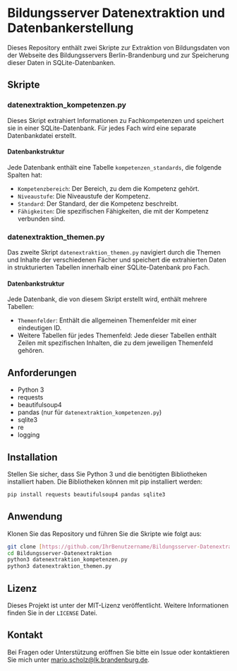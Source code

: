
# Bildungsserver Datenextraktion und Datenbankerstellung

Dieses Repository enthält zwei Skripte zur Extraktion von Bildungsdaten von der Webseite des Bildungsservers Berlin-Brandenburg und zur Speicherung dieser Daten in SQLite-Datenbanken.

## Skripte

### datenextraktion_kompetenzen.py

Dieses Skript extrahiert Informationen zu Fachkompetenzen und speichert sie in einer SQLite-Datenbank. Für jedes Fach wird eine separate Datenbankdatei erstellt.

#### Datenbankstruktur

Jede Datenbank enthält eine Tabelle `kompetenzen_standards`, die folgende Spalten hat:

- `Kompetenzbereich`: Der Bereich, zu dem die Kompetenz gehört.
- `Niveaustufe`: Die Niveaustufe der Kompetenz.
- `Standard`: Der Standard, der die Kompetenz beschreibt.
- `Fähigkeiten`: Die spezifischen Fähigkeiten, die mit der Kompetenz verbunden sind.

### datenextraktion_themen.py

Das zweite Skript `datenextraktion_themen.py` navigiert durch die Themen und Inhalte der verschiedenen Fächer und speichert die extrahierten Daten in strukturierten Tabellen innerhalb einer SQLite-Datenbank pro Fach.

#### Datenbankstruktur

Jede Datenbank, die von diesem Skript erstellt wird, enthält mehrere Tabellen:

- `Themenfelder`: Enthält die allgemeinen Themenfelder mit einer eindeutigen ID.
- Weitere Tabellen für jedes Themenfeld: Jede dieser Tabellen enthält Zeilen mit spezifischen Inhalten, die zu dem jeweiligen Themenfeld gehören.

## Anforderungen

- Python 3
- requests
- beautifulsoup4
- pandas (nur für `datenextraktion_kompetenzen.py`)
- sqlite3
- re
- logging

## Installation

Stellen Sie sicher, dass Sie Python 3 und die benötigten Bibliotheken installiert haben. Die Bibliotheken können mit pip installiert werden:

```bash
pip install requests beautifulsoup4 pandas sqlite3
```

## Anwendung

Klonen Sie das Repository und führen Sie die Skripte wie folgt aus:

```bash
git clone [https://github.com/IhrBenutzername/Bildungsserver-Datenextraktion.git](https://github.com/13118915/bbb)
cd Bildungsserver-Datenextraktion
python3 datenextraktion_kompetenzen.py
python3 datenextraktion_themen.py
```

## Lizenz

Dieses Projekt ist unter der MIT-Lizenz veröffentlicht. Weitere Informationen finden Sie in der `LICENSE` Datei.

## Kontakt

Bei Fragen oder Unterstützung eröffnen Sie bitte ein Issue oder kontaktieren Sie mich unter mario.scholz@lk.brandenburg.de.
